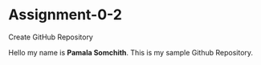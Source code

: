 # Assignment-0-2
Create GitHub Repository

Hello my name is <b>Pamala Somchith</b>.
This is my sample Github Repository.
